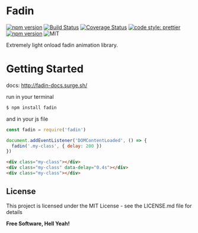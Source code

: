 # Fadin

[![npm version](https://badge.fury.io/js/fadin.svg)](https://badge.fury.io/js/fadin)
[![Build Status](https://travis-ci.org/dev-warner/fadin.svg?branch=master)](https://travis-ci.org/dev-warner/fadin)
[![Coverage Status](https://coveralls.io/repos/github/dev-warner/fadin/badge.svg)](https://coveralls.io/github/dev-warner/fadin)
<a href="#badge">
<img alt="code style: prettier" src="https://img.shields.io/badge/code_style-prettier-ff69b4.svg?style=flat-square"></a>
<a href="https://www.npmjs.com/package/prettier">
<img alt="npm version" src="https://img.shields.io/npm/v/fadin.svg?style=flat-square"></a>
<a><img alt="MIT" src="http://img.shields.io/badge/license-MIT-blue.svg?style=flat"></a>

Extremely light onload fadin animation library.

# Getting Started

docs: http://fadin-docs.surge.sh/

run in your terminal

```sh
$ npm install fadin
```

and in your js file

```javascript
const fadin = require('fadin')

document.addEventListener('DOMContentLoaded', () => {
  fadin('.my-class', { delay: 200 })
})
```

```html
<div class="my-class"></div>
<div class="my-class" data-delay="0.4s"></div>
<div class="my-class"></div>
```

## License

This project is licensed under the MIT License - see the LICENSE.md file for details

**Free Software, Hell Yeah!**
